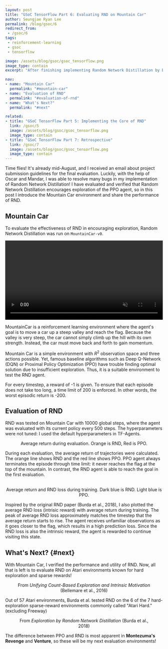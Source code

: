 ```yaml
---
layout: post
title: "GSoC TensorFlow Part 6: Evaluating RND on Mountain Car"
author: Seungjae Ryan Lee
permalink: /blog/gsoc/6
redirect_from:
 - /gsoc/6
tags:
 - reinforcement-learning
 - gsoc
 - tensorflow

image: /assets/blog/gsoc/gsoc_tensorflow.png
image_type: contain
excerpt: "After finishing implementing Random Network Distillation by Burda et al., now it is time to evaluate the algorithm in various hard exploration environments. I first start the evaluation on Mountain Car, a simple environment that requires extensive exploration to reach the goal state."

nav:
- name: "Mountain Car"
  permalink: "#mountain-car"
- name: "Evaluation of RND"
  permalink: "#evaluation-of-rnd"
- name: "What's Next?"
  permalink: "#next"

related:
- title: "GSoC TensorFlow Part 5: Implementing the Core of RND"
  link: /gsoc/5
  image: /assets/blog/gsoc/gsoc_tensorflow.png
  image_type: contain
- title: "GSoC TensorFlow Part 7: Retrospective"
  link: /gsoc/7
  image: /assets/blog/gsoc/gsoc_tensorflow.png
  image_type: contain
---
```


Time flies! It's already mid-August, and I received an email about project submission guidelines for the final evaluation. Luckily, with the help of Oscar and Mandar, I was able to resolve many bugs in my implementation of Random Network Distillation! I have evaluated and verified that Random Network Distillation encourages exploration of the PPO agent, so in this post I introduce the Mountain Car environment and share the performance of RND.

## Mountain Car

To evaluate the effectiveness of RND in encouraging exploration, Random Network Distillation was run on `MountainCar-v0`.

<div class="w60">
  <video autoplay muted loop controls style="width: 100%;">
    <source src="{{ absolute_url }}/assets/blog/gsoc/6/mountaincar.mp4" type="video/mp4">
  </video>
</div>

MountainCar is a reinforcement learning environment where the agent's goal is to move a car up a steep valley and reach the flag. Because the valley is very steep, the car cannot simply climb up the hill with its own strength. Instead, the car must move back and forth to gain momentum.

Mountain Car is a simple environment with $R^2$ observation space and three actions possible.  Yet, famous baseline algorithms such as Deep Q-Network (DQN) or Proximal Policy Optimization (PPO) have trouble finding optimal solution due to insufficient exploration. Thus, it is a suitable environment to test the RND agent.

For every timestep, a reward of -1 is given. To ensure that each episode does not take too long, a time limit of 200 is enforced. In other words, the worst episodic return is -200.

## Evaluation of RND

RND was tested on Mountain Car with 10000 global steps, where the agent was evaluated with its current policy every 500 steps. The hyperparameters were not tuned: I used the default hyperparameters in TF-Agents.

<div class="w80">
  <img class="mdl-cell mdl-cell--6-col mdl-cell--6-col-desktop mdl-cell--4-col-tablet mdl-cell--12-col-phone" src="{{ absolute_url }}/assets/blog/gsoc/6/rnd_vs_ppo_eval.png" alt="">
  <figcaption style="text-align: center;">Average return during evaluation. Orange is RND, Red is PPO.</figcaption>
</div>

During each evaluation, the average return of trajectories were calculated. The orange line shows RND and the red line shows PPO. PPO agent always terminates the episode through time limit: it never reaches the flag at the top of the mountain. In contrast, the RND agent is able to reach the goal in the first evaluation.


<div class="w80 mdl-grid">
  <img class="mdl-cell mdl-cell--6-col mdl-cell--6-col-desktop mdl-cell--4-col-tablet mdl-cell--12-col-phone" src="{{ absolute_url }}/assets/blog/gsoc/6/rnd_vs_ppo_train.png" alt="">
  <img class="mdl-cell mdl-cell--6-col mdl-cell--6-col-desktop mdl-cell--4-col-tablet mdl-cell--12-col-phone" src="{{ absolute_url }}/assets/blog/gsoc/6/avg_rnd_loss.png" alt="">
  <div style="clear: both;"></div>
  <figcaption style="text-align: center;">Average return and RND loss during training. Dark blue is RND. Light blue is PPO.</figcaption>
</div>

Inspired by the original RND paper (Burda et al., 2018), I also plotted the average RND loss (intrisic reward) with average return during training. The peak of average RND loss approximately matches the timestep that the average return starts to rise. The agent receives unfamiliar observations as it goes closer to the flag, which results in a high prediction loss. Since the RND loss is also the intrinsic reward, the agent is rewarded to continue visiting this state.

## What's Next? {#next}

With Mountain Car, I verified the performance and utility of RND. Now, all that is left is to evaluate RND on Atari environments known for hard exploration and sparse rewards!

<figure class="w80">
  <img src="{{ absolute_url }}/assets/blog/gsoc/6/atari_difficulty.png" alt="">
  <figcaption style="text-align: center;">From <i>Unifying Count-Based Exploration and Intrinsic Motivation</i> (Bellemare et al., 2016)</figcaption>
</figure>

Out of 57 Atari environments, Burda et al. tested RND on the 6 of the 7 hard-exploration sparse-reward environments commonly called "Atari Hard." (excluding Freeway)

<figure class="w80">
  <img src="{{ absolute_url }}/assets/blog/gsoc/6/rnd_paper_plots.png" alt="">
  <figcaption style="text-align: center;">From <i>Exploration by Random Network Distillation</i> (Burda et al., 2018)</figcaption>
</figure>

The difference between PPO and RND is most apparent in **Montezuma's Revenge** and **Venture**, so these will be my next evaluation environments!
